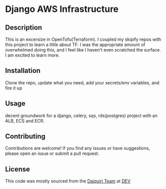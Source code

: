 # Django AWS Infrastructure

## Description

This is an excersize in OpenTofu(Terraform). I coupled my skipify repos with this project to learn a little about TF. I was the appropriate amount of overwhelmed doing this, and I feel like I haven't even scratched the surface. I am excited to learn more.

## Installation

Clone the repo, update what you need, add your secrets/env variables, and fire it up

## Usage

decent groundwork for a django, celery, sqs, rds(postgres) project with an ALB, ECS and ECR. 

## Contributing

Contributions are welcome! If you find any issues or have suggestions, please open an issue or submit a pull request.

## License

This code was mostly sourced from the [Daiquiri Team](https://dev.to/daiquiri_team/deploying-django-application-on-aws-with-terraform-minimal-working-setup-587g) at [DEV](https://dev.to/)